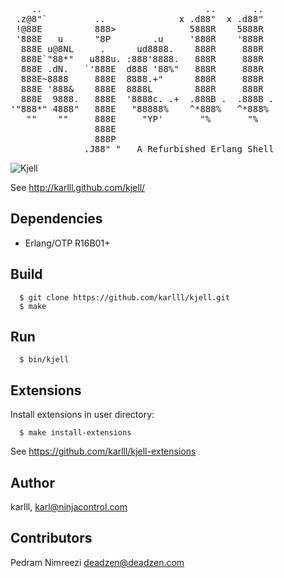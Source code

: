 <pre>
    ..                               ..       .. 
 .z@8"`         ..              x .d88"  x .d88"  
 !@88E          888>              5888R    5888R   
 '888E   u      "8P        .u     '888R    '888R   
  888E u@8NL     .      ud8888.    888R     888R   
  888E`"88*"   u888u. :888'8888.   888R     888R   
  888E .dN.   `'888E  d888 '88%"   888R     888R   
  888E~8888     888E  8888.+"      888R     888R   
  888E '888&    888E  8888L        888R     888R   
  888E  9888.   888E  '8888c. .+  .888B .  .888B . 
'"888*" 4888"   888E   "88888%    ^*888%   ^*888%  
   ""    ""     888E     "YP'       "%       "%    
                888E                               
                888P                               
              .J88" "   A Refurbished Erlang Shell
</pre>
						

![Kjell](http://karlll.github.io/kjell/images/kjell_demo_2.png)

See http://karlll.github.com/kjell/

## Dependencies

* Erlang/OTP R16B01+

## Build
~~~
  $ git clone https://github.com/karlll/kjell.git
  $ make
~~~  
## Run
~~~
  $ bin/kjell
~~~

## Extensions

Install extensions in user directory:
~~~   
  $ make install-extensions
~~~ 
See https://github.com/karlll/kjell-extensions

## Author

karlll, <karl@ninjacontrol.com>

## Contributors

Pedram Nimreezi <deadzen@deadzen.com>
